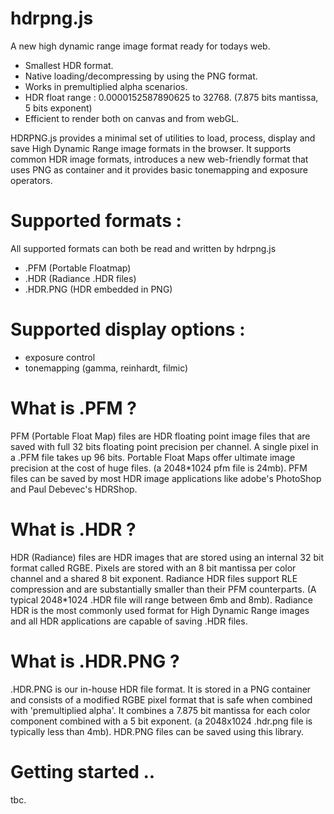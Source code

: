 hdrpng.js
=========

A new high dynamic range image format ready for todays web.

* Smallest HDR format. 
* Native loading/decompressing by using the PNG format.
* Works in premultiplied alpha scenarios.
* HDR float range : 0.0000152587890625 to 32768. (7.875 bits mantissa, 5 bits exponent) 
* Efficient to render both on canvas and from webGL.

HDRPNG.js provides a minimal set of utilities to load, process, display and save High Dynamic Range image formats in the browser. It supports common HDR image formats, introduces a new web-friendly format that uses PNG as container and it provides basic tonemapping and exposure operators.

# Supported formats :

All supported formats can both be read and written by hdrpng.js

* .PFM (Portable Floatmap)
* .HDR (Radiance .HDR files)
* .HDR.PNG (HDR embedded in PNG)

# Supported display options : 

* exposure control
* tonemapping (gamma, reinhardt, filmic)

# What is .PFM ?

PFM (Portable Float Map) files are HDR floating point image files that are saved with full 32 bits floating point precision per channel. A single pixel in a .PFM file takes up 96 bits. Portable Float Maps offer ultimate image precision at the cost of huge files. (a 2048*1024 pfm file is 24mb). PFM files can be saved by most HDR image applications like adobe's PhotoShop and Paul Debevec's HDRShop.

# What is .HDR ?

HDR (Radiance) files are HDR images that are stored using an internal 32 bit format called RGBE. Pixels are stored with an 8 bit mantissa per color channel and a shared 8 bit exponent. Radiance HDR files support RLE compression and are substantially smaller than their PFM counterparts. (A typical 2048*1024 .HDR file will range between 6mb and 8mb). Radiance HDR is the most commonly used format for High Dynamic Range images and all HDR applications are capable of saving .HDR files.

# What is .HDR.PNG ? 

.HDR.PNG is our in-house HDR file format. It is stored in a PNG container and consists of a modified RGBE pixel format that is safe when combined with 'premultiplied alpha'. It combines a 7.875 bit mantissa for each color component combined with a 5 bit exponent. (a 2048x1024 .hdr.png file is typically less than 4mb). HDR.PNG files can be saved using this library.

# Getting started .. 

tbc.
